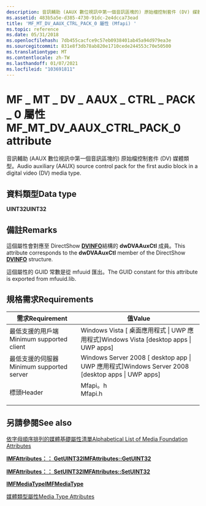 ```yaml
---
description: 音訊輔助 (AAUX 數位視訊中第一個音訊區塊的) 原始檔控制套件 (DV) 媒體類型。
ms.assetid: 483b5a5e-d385-4730-91dc-2e4dcca73ead
title: 'MF_MT_DV_AAUX_CTRL_PACK_0 屬性 (Mfapi) '
ms.topic: reference
ms.date: 05/31/2018
ms.openlocfilehash: 7db455cacfce9c57eb0938401ab45a94d979ea3e
ms.sourcegitcommit: 831e8f3db78ab820e1710cede244553c70e50500
ms.translationtype: MT
ms.contentlocale: zh-TW
ms.lasthandoff: 01/07/2021
ms.locfileid: "103691811"
---
```

# <a name="mf_mt_dv_aaux_ctrl_pack_0-attribute"></a><span data-ttu-id="54c1c-103">MF \_ MT \_ DV \_ AAUX \_ CTRL \_ PACK \_ 0 屬性</span><span class="sxs-lookup"><span data-stu-id="54c1c-103">MF\_MT\_DV\_AAUX\_CTRL\_PACK\_0 attribute</span></span>

<span data-ttu-id="54c1c-104">音訊輔助 (AAUX 數位視訊中第一個音訊區塊的) 原始檔控制套件 (DV) 媒體類型。</span><span class="sxs-lookup"><span data-stu-id="54c1c-104">Audio auxiliary (AAUX) source control pack for the first audio block in a digital video (DV) media type.</span></span>

## <a name="data-type"></a><span data-ttu-id="54c1c-105">資料類型</span><span class="sxs-lookup"><span data-stu-id="54c1c-105">Data type</span></span>

<span data-ttu-id="54c1c-106">**UINT32**</span><span class="sxs-lookup"><span data-stu-id="54c1c-106">**UINT32**</span></span>

## <a name="remarks"></a><span data-ttu-id="54c1c-107">備註</span><span class="sxs-lookup"><span data-stu-id="54c1c-107">Remarks</span></span>

<span data-ttu-id="54c1c-108">這個屬性會對應至 DirectShow [**DVINFO**](/windows/win32/api/strmif/ns-strmif-dvinfo)結構的 **dwDVAAuxCtl** 成員。</span><span class="sxs-lookup"><span data-stu-id="54c1c-108">This attribute corresponds to the **dwDVAAuxCtl** member of the DirectShow [**DVINFO**](/windows/win32/api/strmif/ns-strmif-dvinfo) structure.</span></span>

<span data-ttu-id="54c1c-109">這個屬性的 GUID 常數是從 mfuuid 匯出。</span><span class="sxs-lookup"><span data-stu-id="54c1c-109">The GUID constant for this attribute is exported from mfuuid.lib.</span></span>

## <a name="requirements"></a><span data-ttu-id="54c1c-110">規格需求</span><span class="sxs-lookup"><span data-stu-id="54c1c-110">Requirements</span></span>



| <span data-ttu-id="54c1c-111">需求</span><span class="sxs-lookup"><span data-stu-id="54c1c-111">Requirement</span></span> | <span data-ttu-id="54c1c-112">值</span><span class="sxs-lookup"><span data-stu-id="54c1c-112">Value</span></span> |
|-------------------------------------|------------------------------------------------------------------------------------|
| <span data-ttu-id="54c1c-113">最低支援的用戶端</span><span class="sxs-lookup"><span data-stu-id="54c1c-113">Minimum supported client</span></span><br/> | <span data-ttu-id="54c1c-114">Windows Vista \[ 桌面應用程式 \| UWP 應用程式\]</span><span class="sxs-lookup"><span data-stu-id="54c1c-114">Windows Vista \[desktop apps \| UWP apps\]</span></span><br/>                              |
| <span data-ttu-id="54c1c-115">最低支援的伺服器</span><span class="sxs-lookup"><span data-stu-id="54c1c-115">Minimum supported server</span></span><br/> | <span data-ttu-id="54c1c-116">Windows Server 2008 \[ desktop app \| UWP 應用程式\]</span><span class="sxs-lookup"><span data-stu-id="54c1c-116">Windows Server 2008 \[desktop apps \| UWP apps\]</span></span><br/>                        |
| <span data-ttu-id="54c1c-117">標頭</span><span class="sxs-lookup"><span data-stu-id="54c1c-117">Header</span></span><br/>                   | <dl> <span data-ttu-id="54c1c-118"><dt>Mfapi。h</dt></span><span class="sxs-lookup"><span data-stu-id="54c1c-118"><dt>Mfapi.h</dt></span></span> </dl> |



## <a name="see-also"></a><span data-ttu-id="54c1c-119">另請參閱</span><span class="sxs-lookup"><span data-stu-id="54c1c-119">See also</span></span>

<dl> <dt>

[<span data-ttu-id="54c1c-120">依字母順序排列的媒體基礎屬性清單</span><span class="sxs-lookup"><span data-stu-id="54c1c-120">Alphabetical List of Media Foundation Attributes</span></span>](alphabetical-list-of-media-foundation-attributes.md)
</dt> <dt>

[<span data-ttu-id="54c1c-121">**IMFAttributes：： GetUINT32**</span><span class="sxs-lookup"><span data-stu-id="54c1c-121">**IMFAttributes::GetUINT32**</span></span>](/windows/desktop/api/mfobjects/nf-mfobjects-imfattributes-getuint32)
</dt> <dt>

[<span data-ttu-id="54c1c-122">**IMFAttributes：： SetUINT32**</span><span class="sxs-lookup"><span data-stu-id="54c1c-122">**IMFAttributes::SetUINT32**</span></span>](/windows/desktop/api/mfobjects/nf-mfobjects-imfattributes-setuint32)
</dt> <dt>

[<span data-ttu-id="54c1c-123">**IMFMediaType**</span><span class="sxs-lookup"><span data-stu-id="54c1c-123">**IMFMediaType**</span></span>](/windows/desktop/api/mfobjects/nn-mfobjects-imfmediatype)
</dt> <dt>

[<span data-ttu-id="54c1c-124">媒體類型屬性</span><span class="sxs-lookup"><span data-stu-id="54c1c-124">Media Type Attributes</span></span>](media-type-attributes.md)
</dt> </dl>

 

 
